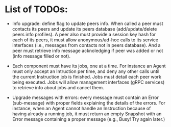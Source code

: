 # List of TODOs:

* Info upgrade: define flag to update peers info. When called a peer must contacts
its peers and update its peers database (add/update/delete peers info profiles). 
A peer also must provide a session key hash for each of its peers, it must allow 
anonymous/ad-hoc calls to its service interfaces (i.e., messages from contacts not in peers database).
And a peer must retrieve info message acknoledging if peer was added or not (info message filled or not).

* Each component must have its jobs, one at a time. For instance an Agent must only accept an Intruction
per time, and deny any other calls until the current Instruction job is finished. Jobs must detail each peer
work being executed. Jobs will allow management interfaces (gRPC services) to retrieve info about jobs and cancel them.

* Upgrade messages with errors: every message must contain an Error (sub-message) with proper fields explaining the details of 
the errors. For instance, when an Agent cannot handle an Instruction because of having already a running job, it must
return an empty Snapshot with an Error message containing a proper message (e.g., Busy! Try again later.)

